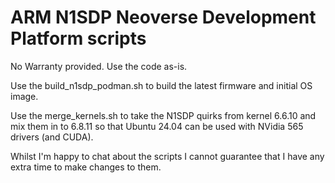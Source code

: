 # ARM N1SDP Neoverse Development Platform scripts
No Warranty provided. Use the code as-is.

Use the build_n1sdp_podman.sh to build the latest firmware and initial OS image.

Use the merge_kernels.sh to take the N1SDP quirks from kernel 6.6.10 and mix them in to 6.8.11 so that Ubuntu 24.04 can be used with NVidia 565 drivers (and CUDA).

Whilst I'm happy to chat about the scripts I cannot guarantee that I have any extra time to make changes to them.
